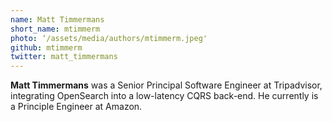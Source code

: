 ```yaml
---
name: Matt Timmermans
short_name: mtimmerm
photo: ‘/assets/media/authors/mtimmerm.jpeg'
github: mtimmerm
twitter: matt_timmermans
---
```


**Matt Timmermans** was a Senior Principal Software Engineer at Tripadvisor, integrating OpenSearch into a low-latency CQRS back-end. He currently is a Principle Engineer at Amazon.